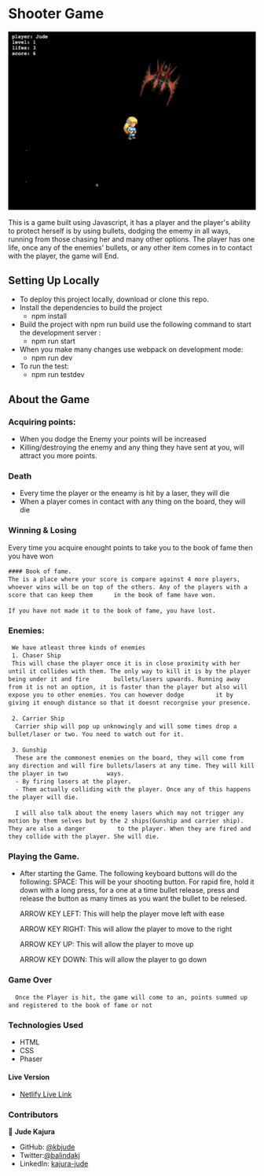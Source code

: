 # Shooter Game
![Screenshot](https://github.com/kbjude/thegame/blob/ft-shooter/src/assets/Screenshot%202020-12-12%20at%2018.43.18.png)

This is a game built using Javascript, it has a player and the player's ability to protect herself is by using bullets, dodging the ememy in all ways, running from those chasing her and many other options. The player has one life, once any of the enemies' bullets, or any other item comes in to contact with the player, the game will End. 

## Setting Up Locally
- To deploy this project locally, download or clone this repo.
- Install the dependencies to build the project
    * npm install
- Build the project with npm run build use the following command to start the development server :
    * npm run start
- When you make many changes use webpack on development mode:
    * npm run dev
- To run the test:
    * npm run testdev
    
## About the Game

### Acquiring points:
  - When you dodge the Enemy your points will be increased
  - Killing/destroying the enemy and any thing they have sent at you, will attract you more points.
  
### Death
  - Every time the player or the eneamy is hit by a laser, they will die
  - When a player comes in contact with any thing on the board, they will die
 
 ### Winning & Losing
  Every time you acquire enought points to take you to the book of fame then you have won
  
    #### Book of fame.
    The is a place where your score is compare against 4 more players, whoever wins will be on top of the others. Any of the players with a score that can keep them      in the book of fame have won.
    
    If you have not made it to the book of fame, you have lost.
    
 ### Enemies:
     We have atleast three kinds of enemies
     1. Chaser Ship
     This will chase the player once it is in close proximity with her until it collides with them. The only way to kill it is by the player being under it and fire       bullets/lasers upwards. Running away from it is not an option, it is faster than the player but also will expose you to other enemies. You can however dodge         it by giving it enough distance so that it doesnt recorgnise your presence.
     
     2. Carrier Ship
      Carrier ship will pop up unknowingly and will some times drop a bullet/laser or two. You need to watch out for it.
      
     3. Gunship
      These are the commonest enemies on the board, they will come from any direction and will fire bullets/lasers at any time. They will kill the player in two           ways. 
      - By firing lasers at the player.
      - Them actually colliding with the player. Once any of this happens the player will die.
      
      I will also talk about the enemy lasers which may not trigger any motion by them selves but by the 2 ships(Gunship and carrier ship). They are also a danger         to the player. When they are fired and they collide with the player. She will die.
      
      
 ### Playing the Game.
  - After starting the Game. The following keyboard buttons will do the following:
      SPACE: 
      This will be your shooting button. For rapid fire, hold it down with a long press, for a one at a time bullet release, press and release the button as many times as you want the bullet to be relesed.
      
      ARROW KEY LEFT:
      This will help the player move left with ease
      
      ARROW KEY RIGHT:
      This will allow the player to move to the right
      
      ARROW KEY UP:
      This will allow the player to move up
      
      ARROW KEY DOWN:
      This will allow the player to go down
      
 ### Game Over
      Once the Player is hit, the game will come to an, points summed up and registered to the book of fame or not

### Technologies Used

- HTML
- CSS
- Phaser

#### Live Version 
   - [ Netlify Live Link](https://shooter-game-jude.netlify.app)

### Contributors

👤 **Jude Kajura**

- GitHub: [@kbjude](https://github.com/kbjude)
- Twitter:[@balindakj](https://twitter.com/balindakj)
- LinkedIn: [kajura-jude](https://www.linkedin.com/feed/)
